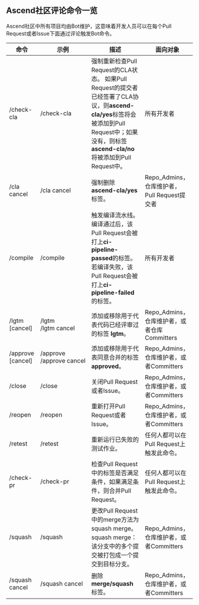 ## Ascend社区评论命令一览

Ascend社区中所有项目均由Bot维护，这意味着开发人员可以在每个Pull Request或者Issue下面通过评论触发Bot命令。

<table class="command">
    <thead>
        <tr>
            <th>命令</th>
            <th width="25%">示例</th>
            <th>描述</th>
            <th>面向对象</th>
        </tr>
    </thead>
    <tbody>
        <tr>
            <td>
                /check-cla
            </td>
            <td style="white-space:nowrap;">
                /check-cla
            </td>
            <td>
                强制重新检查Pull Request的CLA状态。
                如果Pull Request的提交者已经签署了CLA协议，则<strong>ascend-cla/yes</strong>标签将会被添加到Pull Request中；如果没有，则标签<strong>ascend-cla/no</strong>将被添加到Pull Request中。
            </td>
            <td>
                所有开发者
            </td>
        </tr>
        <tr>
            <td>
                /cla cancel
            </td>
            <td style="white-space:nowrap;">
                /cla cancel
            </td>
            <td>
                强制删除<strong>ascend-cla/yes</strong>标签。
            </td>
            <td>
               Repo_Admins，仓库维护者，Pull Request提交者
            </td>
        </tr>
        <tr>
           <td>
                /compile
           </td>
           <td style="white-space:nowrap;">
                /compile
           </td>
           <td>
                触发编译流水线。
                编译通过后，该Pull Request会被打上<strong>ci-pipeline-passed</strong>的标签。若编译失败，该Pull Request会被打上<strong>ci-pipeline-failed</strong>的标签。
           </td>
           <td>
              所有开发者
           </td>
        </tr>
        <tr>
            <td>
                /lgtm [cancel]
            </td>
            <td style="white-space:nowrap;">
                /lgtm
                <br/>
                /lgtm cancel
            </td>
            <td>
                添加或移除用于代表代码已经评审过的标签 <strong>lgtm</strong>。      
            </td>
            <td>
              Repo_Admins，仓库维护者，或者仓库Committers
            </td>
        </tr>
        <tr>
            <td>
                /approve [cancel]
            </td>
            <td style="white-space:nowrap;">
                /approve
                <br/>
                /approve cancel
            </td>
            <td>
                添加或移除用于代表同意合并的标签<strong>approved</strong>。
            </td>
            <td>
              Repo_Admins，仓库维护者，或者Committers
            </td>
        </tr>
        <tr>
            <td>
                /close
            </td>
            <td style="white-space:nowrap;">
                /close
            </td>
            <td>
               关闭Pull Request或者Issue。
            </td>
            <td>
              Repo_Admins，仓库维护者，或者Committers
            </td>
        </tr>
        <tr>
            <td>
                /reopen
            </td>
            <td style="white-space:nowrap;">
                /reopen
            </td>
            <td>
                重新打开Pull Request或者Issue。
            </td>
            <td>
              Repo_Admins，仓库维护者，或者Committers
            </td>
        </tr>
        <tr>
            <td>
                /retest
            </td>
            <td style="white-space:nowrap;">
                /retest
            </td>
            <td>
                重新运行已失败的测试作业。
            </td>
            <td>
                任何人都可以在Pull Request上触发此命令。
            </td>
        </tr>
        <tr>
            <td>
                /check-pr
            </td>
            <td style="white-space:nowrap;">
                /check-pr
            </td>
            <td>
                检查Pull Request中的标签是否满足条件，如果满足条件，则合并Pull Request。
            </td>
            <td>
                任何人都可以在Pull Request上触发此命令。
            </td>
        </tr>
        <tr>
            <td>
                /squash
            </td>
            <td style="white-space:nowrap;">
                /squash
            </td>
            <td>
                更改Pull Request中的merge方法为squash merge。
                squash merge：该分支中的多个提交被打包成一个提交到目标分支。
            </td>
            <td>
              Repo_Admins，仓库维护者，或者Committers
            </td>
        </tr>
        <tr>
            <td>
                /squash cancel
            </td>
            <td style="white-space:nowrap;">
                /squash cancel
            </td>
            <td>
                删除 <strong>merge/squash</strong>标签。
            </td>
            <td>
              Repo_Admins，仓库维护者，或者Committers
            </td>
        </tr>
    </tbody>
</table>